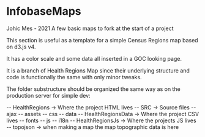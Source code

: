 # InfobaseMaps
Johic Mes - 2021
A few basic maps to fork at the start of a project

This section is useful as a template for a simple Census Regions map based on d3.js v4.

It has a color scale and some data all inserted in a GOC looking page.

It is a branch of Health Regions Map since their underlying structure and code is functionally the same with only minor tweaks.

The folder substructure should be organized the same way as on the production server for simple dev:

-- HealthRegions         -> Where the project HTML lives
-- SRC                  -> Source files
    -- ajax
    -- assets
    -- css
    -- data
        -- HealthRegionsData -> Where the project CSV lives
    -- fonts
    -- js
        -- i18n
        -- HealthRegionsJs   -> Where the projects JS lives
    -- topojson        -> when making a map the map topographic data is here
